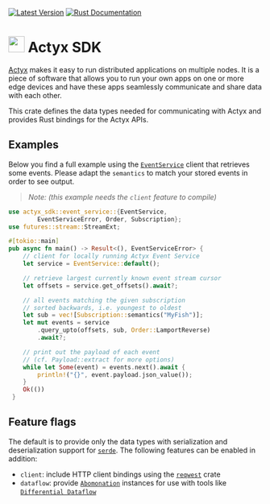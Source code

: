 [![Latest Version](https://img.shields.io/crates/v/actyx_sdk.svg)](https://crates.io/crates/actyx_sdk)
[![Rust Documentation](https://docs.rs/actyx_sdk/badge.svg)](https://docs.rs/actyx_sdk)

# <img src="https://developer.actyx.com/img/logo.svg" height="32px"> Actyx SDK

[Actyx](https://www.actyx.com/platform) makes it easy to run distributed
applications on multiple nodes. It is a piece of software that allows you to run your own apps
on one or more edge devices and have these apps seamlessly communicate and share data with
each other.

This crate defines the data types needed for communicating with Actyx and provides Rust
bindings for the Actyx APIs.

## Examples

Below you find a full example using the [`EventService`](https://docs.rs/actyx_sdk/latest/actyx_sdk/event_service/struct.EventService.html)
client that retrieves some events. Please adapt the `semantics` to match your stored events
in order to see output.

> _Note: (this example needs the `client` feature to compile)_

```rust
use actyx_sdk::event_service::{EventService,
        EventServiceError, Order, Subscription};
use futures::stream::StreamExt;

#[tokio::main]
pub async fn main() -> Result<(), EventServiceError> {
    // client for locally running Actyx Event Service
    let service = EventService::default();

    // retrieve largest currently known event stream cursor
    let offsets = service.get_offsets().await?;

    // all events matching the given subscription
    // sorted backwards, i.e. youngest to oldest
    let sub = vec![Subscription::semantics("MyFish")];
    let mut events = service
        .query_upto(offsets, sub, Order::LamportReverse)
        .await?;

    // print out the payload of each event
    // (cf. Payload::extract for more options)
    while let Some(event) = events.next().await {
        println!("{}", event.payload.json_value());
    }
    Ok(())
 }
```

## Feature flags

The default is to provide only the data types with serialization and deserialization support
for [`serde`](https://docs.rs/serde). The following features can be enabled in addition:

- `client`: include HTTP client bindings using the [`reqwest`](https://docs.rs/reqwest) crate
- `dataflow`: provide [`Abomonation`](https://docs.rs/abomonation) instances for use with tools
  like [`Differential Dataflow`](https://docs.rs/differential-dataflow)
